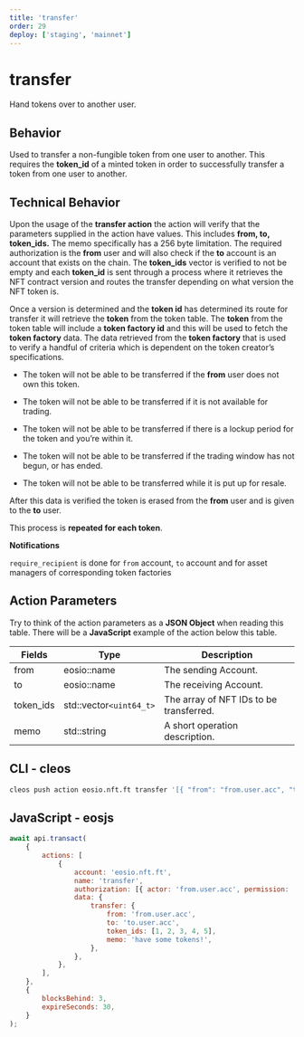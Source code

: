```yaml
---
title: 'transfer'
order: 29
deploy: ['staging', 'mainnet']
---
```


# transfer

Hand tokens over to another user.

## Behavior

Used to transfer a non-fungible token from one user to another. This requires the **token_id** of a minted token in order to successfully transfer a token from one user to another.

## Technical Behavior

Upon the usage of the **transfer action** the action will verify that the parameters supplied in the action have values. This includes **from, to, token_ids.** The memo specifically has a 256 byte limitation. The required authorization is the **from** user and will also check if the **to** account is an account that exists on the chain. The **token_ids** vector is verified to not be empty and each **token_id** is sent through a process where it retrieves the NFT contract version and routes the transfer depending on what version the NFT token is.

Once a version is determined and the **token id** has determined its route for transfer it will retrieve the **token** from the token table. The **token** from the token table will include a **token factory id** and this will be used to fetch the **token factory** data. The data retrieved from the **token factory** that is used to verify a handful of criteria which is dependent on the token creator’s specifications.

-   The token will not be able to be transferred if the **from** user does not own this token.

-   The token will not be able to be transferred if it is not available for trading.

-   The token will not be able to be transferred if there is a lockup period for the token and you’re within it.

-   The token will not be able to be transferred if the trading window has not begun, or has ended.

-   The token will not be able to be transferred while it is put up for resale.

After this data is verified the token is erased from the **from** user and is given to the **to** user.

This process is **repeated for each token**.

**Notifications**

`require_recipient` is done for `from` account, `to` account and for asset managers of corresponding token factories

## Action Parameters

Try to think of the action parameters as a **JSON Object** when reading this table. There will be a **JavaScript** example of the action below this table.

| Fields    | Type                    | Description                             |
| --------- | ----------------------- | --------------------------------------- |
| from      | eosio::name             | The sending Account.                    |
| to        | eosio::name             | The receiving Account.                  |
| token_ids | std::vector`<uint64_t>` | The array of NFT IDs to be transferred. |
| memo      | std::string             | A short operation description.          |

## CLI - cleos

```bash
cleos push action eosio.nft.ft transfer '[{ "from": "from.user.acc", "to": "to.user.acc", "token_ids": [1,2,3,4,5], "memo": "have some tokens!" }]' -p from.user.acc@active
```

## JavaScript - eosjs

```js
await api.transact(
    {
        actions: [
            {
                account: 'eosio.nft.ft',
                name: 'transfer',
                authorization: [{ actor: 'from.user.acc', permission: 'active' }],
                data: {
                    transfer: {
                        from: 'from.user.acc',
                        to: 'to.user.acc',
                        token_ids: [1, 2, 3, 4, 5],
                        memo: 'have some tokens!',
                    },
                },
            },
        ],
    },
    {
        blocksBehind: 3,
        expireSeconds: 30,
    }
);
```
